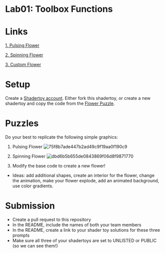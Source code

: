# Lab01: Toolbox Functions

# Links
[1. Pulsing Flower](https://www.shadertoy.com/view/lXlcWr)

[2. Spinning Flower](https://www.shadertoy.com/view/lXsyDr)

[3. Custom Flower](https://www.shadertoy.com/view/43XcD8)


# Setup 

Create a [Shadertoy account](https://www.shadertoy.com/). Either fork this shadertoy, or create a new shadertoy and copy the code from the [Flower Puzzle](https://www.shadertoy.com/view/NsVBzy).

# Puzzles

Do your best to replicate the following simple graphics:

1. Pulsing Flower
![75f8b7ade447b2ad49c9f19aa0f190c9](https://user-images.githubusercontent.com/1758825/133500768-45b053c2-1885-4108-84a8-4cbf3f10318d.gif)

2. Spinning Flower
![dbd6b5b655de0843869f06d8f9871770](https://user-images.githubusercontent.com/1758825/133485625-8385c7ca-6015-4809-b8ad-3311df071889.gif)

3. Modify the base code to create a new flower!
- Ideas: add additional shapes, create an interior for the flower, change the animation, make your flower explode, add an animated background, use color gradients.

# Submission
- Create a pull request to this repository
- In the README, include the names of both your team members
- In the README, create a link to your shader toy solutions for these three prompts
- Make sure all three of your shadertoys are set to UNLISTED or PUBLIC (so we can see them!)
